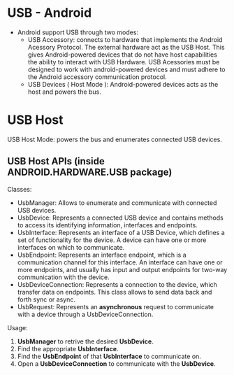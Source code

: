# USB - Android

- Android support USB through two modes:
  - USB Accessory: connects to hardware that implements the Android Acessory Protocol. The external hardware act as the USB Host. This gives Android-powered devices that do not have host capabilities the ability to interact with USB Hardware. USB Acessories must be designed to work with android-powered devices and must adhere to the Android accessory communication protocol.
  - USB Devices ( Host Mode ): Android-powered devices acts as the host and powers the bus.

# USB Host

USB Host Mode: powers the bus and enumerates connected USB devices.

## USB Host APIs (inside ANDROID.HARDWARE.USB package)

Classes:
  - UsbManager: Allows to enumerate and communicate with connected USB devices.
  - UsbDevice: Represents a connected USB device and contains methods to access its identifying information, interfaces and endpoints.
  - UsbInterface: Represents an interface of a USB Device, which defines a set of functionality for the device. A device can have one or more interfaces on which to communicate.
  - UsbEndpoint: Represents an interface endpoint, which is a communication channel for this interface. An interface can have one or more endpoints, and usually has input and output endpoints for two-way communication with the device.
  - UsbDeviceConnection: Represents a connection to the device, which transfer data on endpoints. This class allows to send data back and forth sync or async.
  - UsbRequest:  Represents an **asynchronous** request to communicate with a device through a UsbDeviceConnection.

Usage:
  1) **UsbManager** to retrive the desired **UsbDevice**.
  2) Find the appropriate **UsbInterface**.
  3) Find the **UsbEndpoint** of that **UsbInterface** to communicate on.
  4) Open a **UsbDeviceConnection** to communicate with the **UsbDevice**.

